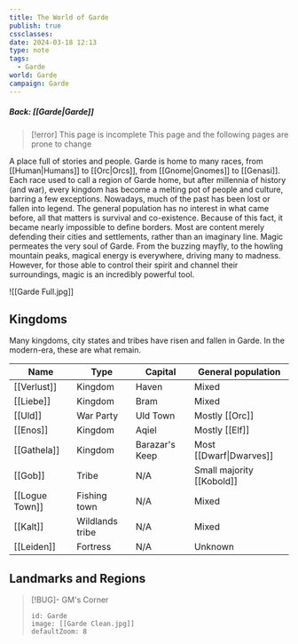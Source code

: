 ```yaml
---
title: The World of Garde
publish: true
cssclasses: 
date: 2024-03-18 12:13
type: note
tags:
  - Garde
world: Garde
campaign: Garde
---
```

##### Back: [[Garde|Garde]]

> [!error] This page is incomplete
> This page and the following pages are prone to change

A place full of stories and people. Garde is home to many races, from [[Human|Humans]] to [[Orc|Orcs]], from [[Gnome|Gnomes]] to [[Genasi]].
Each race used to call a region of Garde home, but after millennia of history (and war), every kingdom has become a melting pot of people and culture, barring a few exceptions. Nowadays, much of the past has been lost or fallen into legend. The general population has no interest in what came before, all that matters is survival and co-existence. Because of this fact, it became nearly impossible to define borders. Most are content merely defending their cities and settlements, rather than an imaginary line.
Magic permeates the very soul of Garde. From the buzzing mayfly, to the howling mountain peaks, magical energy is everywhere, driving many to madness. However, for those able to control their spirit and channel their surroundings, magic is an incredibly powerful tool.

![[Garde Full.jpg]]

## Kingdoms
Many kingdoms, city states and tribes have risen and fallen in Garde. In the modern-era, these are what remain.

| Name           | Type            | Capital        | General population        |
| -------------- | --------------- | -------------- | ------------------------- |
| [[Verlust]]    | Kingdom         | Haven          | Mixed                     |
| [[Liebe]]      | Kingdom         | Bram           | Mixed                     |
| [[Uld]]        | War Party       | Uld Town       | Mostly [[Orc]]            |
| [[Enos]]       | Kingdom         | Aqiel          | Mostly [[Elf]]            |
| [[Gathela]]    | Kingdom         | Barazar's Keep | Most [[Dwarf\|Dwarves]]   |
| [[Gob]]        | Tribe           | N/A            | Small majority [[Kobold]] |
| [[Logue Town]] | Fishing town    | N/A            | Mixed                     |
| [[Kalt]]       | Wildlands tribe | N/A            | Mixed                     |
| [[Leiden]]     | Fortress        | N/A            | Unknown                   |

## Landmarks and Regions

> [!BUG]- GM's Corner
> ```leaflet
> id: Garde
> image: [[Garde Clean.jpg]]
> defaultZoom: 8
> ```

